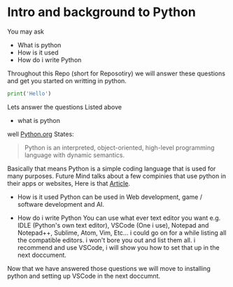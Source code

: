 # Intro and background to Python
You may ask
- What is python
- How is it used
- How do i write Python

Throughout this Repo (short for Reposotiry) we will answer these questions and get you started on writting in python.
```python
print('Hello')
```

Lets answer the questions Listed above
- what is python

well [Python.org](https://www.python.org/doc/essays/blurb/) States:
> Python is an interpreted, object-oriented, high-level programming language with dynamic semantics. 

Basically that means Python is a simple coding language that is used for many purposes. Future Mind talks about a few compinies that use python in their apps or websites, Here is that [Article](https://www.futuremind.com/blog/famous-companies-and-use-python-top-app-examples#:~:text=Famous%20companies%20that%20use%20Python%20%2D%20Examples). 

- How is it used
Python can be used in Web development, game / software development and AI.

- How do i write Python
You can use what ever text editor you want e.g. IDLE (Python's own text editor), VSCode (One i use), Notepad and Notepad++, Sublime, Atom, Vim, Etc...
i could go on for a while listing all the compatible editors. i won't bore you out and list them all. i recommend and use VSCode, i will show you how to set that up in the next doccument.

Now that we have answered those questions we will move to installing python and setting up VSCode in the next doccumnt.